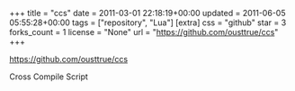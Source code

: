 +++
title = "ccs"
date = 2011-03-01 22:18:19+00:00
updated = 2011-06-05 05:55:28+00:00
tags = ["repository", "Lua"]
[extra]
css = "github"
star = 3
forks_count = 1
license = "None"
url = "https://github.com/ousttrue/ccs"
+++

<https://github.com/ousttrue/ccs>

Cross Compile Script
